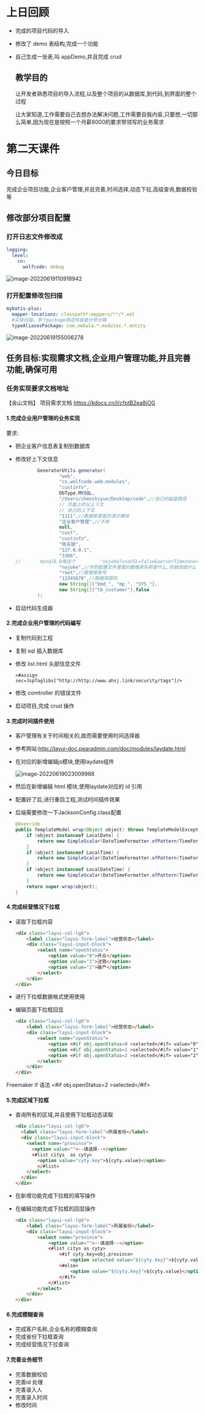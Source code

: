 # 上日回顾

- 完成的项目代码的导入

- 修改了 demo 表结构,完成一个功能

- 自己生成一张表,叫 appDemo,并且完成 crud

  ## 教学目的

  让开发者熟悉项目的导入流程,以及整个项目的从数据库,到代码,到界面的整个过程

  让大家知道,工作需要自己去想办法解决问题,工作需要自我内驱,只要想,一切那么简单,因为现在是按照一个月薪8000的要求带领写的业务需求

# 第二天课件

## 今日目标

完成企业项目功能,企业客户管理,并且完善,时间选择,动态下拉,高级查询,数据校验等

## 修改部分项目配置

### 打开日志文件修改成 

```yaml
logging:
  level:
    cn:
      wolfcode: debug
```

![image-20220619110918942](day2课件.assets/image-20220619110918942.png)

### 打开配置修改包扫描

```yaml
mybatis-plus:
  mapper-locations: classpath*:mappers/**/*.xml
  #实体扫描，多个package用逗号或者分号分隔
  typeAliasesPackage: com.nebula.*.modules.*.entity
```

![image-20220619155006278](day2课件.assets/image-20220619155006278.png)

## 任务目标:实现需求文档,企业用户管理功能,并且完善功能,确保可用

### 任务实现要求文档地址

【金山文档】 项目需求文档
https://kdocs.cn/l/cfptB2ea8iOG

#### 1.完成企业用户管理的业务实现

要求:

- 把企业客户信息表复制到数据库

- 修改好上下文信息

  ``` java
          GeneratorUtils.generator(
                  "web",
                  "cn.wolfcode.web.modules",
                  "custinfo",
                  DbType.MYSQL,
                  "/Users/chenshiyun/Desktop/code",//自己的磁盘路径
                  // 页面上的父上下文
                  // 自己的上下文
                  "1111",//数据库里面的演示模块
                  "企业客户管理",//不用
                  null,
                  "cust",
                  "custinfo",
                  "陈天狼",
                  "127.0.0.1",
                  "3306",
  //       mysql8.0用这个         "nojoke?useSSL=false&serverTimezone=GMT%2B8&characterEncoding=utf8",//你的配置文件里面的数据库名称是什么,你就改成什么
                  "nojoke",//你的配置文件里面的数据库名称是什么,你就改成什么
                  "root",//数据库账号
                  "12345678",//数据库密码
                  new String[]{"bmd_", "mp_", "SYS_"},
                  new String[]{"tb_customer"},false
          );
  ```

- 启动代码生成器

#### 2.完成企业用户管理的代码编写

- 复制代码到工程

- 复制 sql 插入数据库

- 修改 list.html 头部信息文件

  ```
  <#assign sec=JspTaglibs["http://http://www.ahsj.link/security/tags"]/>
  ```

- 修改 comtroller 的错误文件

- 启动项目,完成 crud 操作

#### 3.完成时间插件使用

- 客户管理有关于时间相关的,故而需要使用时间选择器

- 参考网站:http://layui-doc.pearadmin.com/doc/modules/laydate.html

- 在对应的新增编辑js模块,使用laydate组件

  ![image-20220619023009988](day2课件.assets/image-20220619023009988.png)

- 然后在新增编辑 html 模块,使用laydate对应的 id 引用

- 配置好了后,进行重启工程,测试时间插件效果

- 后端需要修改一下JacksonConfig.class配置

  ```java
  @Override
  public TemplateModel wrap(Object object) throws TemplateModelException {
      if (object instanceof LocalDate) {
          return new SimpleScalar(DateTimeFormatter.ofPattern(TimeFormat.DEFAULT_DATE_FORMAT).format(((LocalDate) object)));
      }
      if (object instanceof LocalTime) {
          return new SimpleScalar(DateTimeFormatter.ofPattern(TimeFormat.DEFAULT_TIME_FORMAT).format(((LocalTime) object)));
      }
      if (object instanceof LocalDateTime) {
          return new SimpleScalar(DateTimeFormatter.ofPattern(TimeFormat.DEFAULT_DATE_TIME_FORMAT).format(((LocalDateTime) object)));
      }
      return super.wrap(object);
  }
  ```

#### 4.完成经营情况下拉框

- 读取下拉框内容

  ```html
  <div class="layui-col-lg6">
      <label class="layui-form-label">经营状态</label>
      <div class="layui-input-block">
          <select name="openStatus">
              <option value="0">开业</option>
              <option value="1">注销</option>
              <option value="2">破产</option>
          </select>
      </div>
  </div>
  ```

- 进行下拉框数据格式使用使用

- 编辑页面下拉框回显

  ```html
  <div class="layui-col-lg6">
      <label class="layui-form-label">经营状态</label>
      <div class="layui-input-block">
          <select name="openStatus">
              <option <#if obj.openStatus=0 >selected</#if> value="0">开业</option>
              <option <#if obj.openStatus=1 >selected</#if> value="1">注销</option>
              <option <#if obj.openStatus=2 >selected</#if> value="2">破产</option>
          </select>
      </div>
  </div>
  ```

Freemaker if 语法         <#if obj.openStatus=2 >selected</#if>

#### 5.完成区域下拉框

- 查询所有的区域,并且使用下拉框动态读取

  ```html
  <div class="layui-col-lg6">
    <label class="layui-form-label">所属省份</label>
    <div class="layui-input-block">
      <select name="province">
        <option value="">--请选择--</option>
        <#list citys  as cyty>
          <option value="cyty.key">${cyty.value}</option>
          </#list>
      </select>
    </div>
  </div>
  ```

- 在新增功能完成下拉框的填写操作

- 在编辑功能完成下拉框的回显操作

  ```html
  <div class="layui-col-lg6">
      <label class="layui-form-label">所属省份</label>
      <div class="layui-input-block">
          <select name="province">
              <option value="">--请选择--</option>
              <#list citys as cyty>
                  <#if cyty.key=obj.province>
                      <option selected value="${cyty.key}">${cyty.value}</option>
                  <#else>
                      <option value="${cyty.key}">${cyty.value}</option>
                  </#if>
              </#list>
          </select>
      </div>
  </div>
  ```

#### 6.完成模糊查询

- 完成客户名称,企业名称的模糊查询
- 完成省份下拉框查询
- 完成经营情况下拉查询

#### 7.完善业务细节

- 完善数据校验
- 完善id 处理
- 完善录入人
- 完善录入时间
- 修改时间

